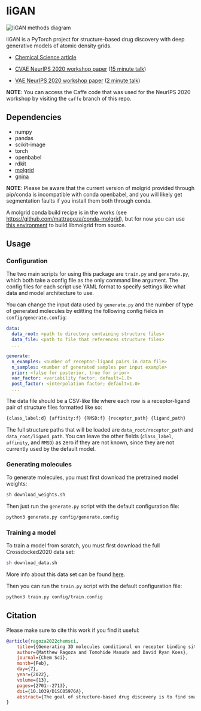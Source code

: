 # liGAN

![liGAN methods diagram](ligan_methods.png)

liGAN is a PyTorch project for structure-based drug discovery with deep generative models of atomic density grids.

- [Chemical Science article](https://pubs.rsc.org/en/content/articlehtml/2022/sc/d1sc05976a)

- [CVAE NeurIPS 2020 workshop paper](https://arxiv.org/abs/2010.14442) ([15 minute talk](https://youtu.be/zru1FqCd8Ks))

- [VAE NeurIPS 2020 workshop paper](https://arxiv.org/abs/2010.08687) ([2 minute talk](https://youtu.be/Pyc6xwtGaUM))

**NOTE**: You can access the Caffe code that was used for the NeurIPS 2020 workshop by visiting the `caffe` branch of this repo.

## Dependencies

- numpy
- pandas
- scikit-image
- torch
- openbabel
- rdkit
- [molgrid](https://github.com/gnina/libmolgrid)
- [gnina](https://github.com/gnina/gnina)

**NOTE**: Please be aware that the current version of molgrid provided through pip/conda is incompatible with conda openbabel, and you will likely get segmentation faults if you install them both through conda.

A molgrid conda build recipe is in the works (see https://github.com/mattragoza/conda-molgrid), but for now you can use [this environment](https://github.com/mattragoza/conda-molgrid/blob/master/environment.yaml) to build libmolgrid from source.

## Usage

### Configuration

The two main scripts for using this package are `train.py` and `generate.py`, which both take a config file as the only command line argument. The config files for each script use YAML format to specify settings like what data and model architecture to use.

You can change the input data used by `generate.py` and the number of type of generated molecules by editting the following config fields in `config/generate.config`:

```yaml
data:
  data_root: <path to directory containing structure files>
  data_file: <path to file that references structure files>
  ...

generate:
  n_examples: <number of receptor-ligand pairs in data file>
  n_samples: <number of generated samples per input example>
  prior: <false for posterior, true for prior>
  var_factor: <variability factor; default=1.0>
  post_factor: <interpolation factor; default=1.0>
  ...

```

The data file should be a CSV-like file where each row is a receptor-ligand pair of structure files formatted like so:

```python
{class_label:d} {affinity:f} {RMSD:f} {receptor_path} {ligand_path}
```

The full structure paths that will be loaded are `data_root/receptor_path` and `data_root/ligand_path`. You can leave the other fields (`class_label`, `affinity`, and `RMSD`) as zero if they are not known, since they are not currently used by the default model.

### Generating molecules

To generate molecules, you must first download the pretrained model weights:

```bash
sh download_weights.sh
```

Then just run the `generate.py` script with the default configuration file:

```bash
python3 generate.py config/generate.config
```

### Training a model

To train a model from scratch, you must first download the full Crossdocked2020 data set:

```bash
sh download_data.sh
```

More info about this data set can be found [here](https://github.com/gnina/models/tree/master/data/CrossDocked2020).

Then you can run the `train.py` script with the default configuration file:

```bash
python3 train.py config/train.config
```

## Citation

Please make sure to cite this work if you find it useful:

```bibtex
@article{ragoza2022chemsci,
	title={{Generating 3D molecules conditional on receptor binding sites with deep generative models}},
	author={Matthew Ragoza and Tomohide Masuda and David Ryan Koes},
	journal={Chem Sci},
	month={Feb},
	day={7},
	year={2022},
	volume={13},
	pages={2701--2713},
	doi={10.1039/D1SC05976A},
	abstract={The goal of structure-based drug discovery is to find small molecules that bind to a given target protein. Deep learning has been used to generate drug-like molecules with certain cheminformatic properties, but has not yet been applied to generating 3D molecules predicted to bind to proteins by sampling the conditional distribution of protein–ligand binding interactions. In this work, we describe for the first time a deep learning system for generating 3D molecular structures conditioned on a receptor binding site. We approach the problem using a conditional variational autoencoder trained on an atomic density grid representation of cross-docked protein–ligand structures. We apply atom fitting and bond inference procedures to construct valid molecular conformations from generated atomic densities. We evaluate the properties of the generated molecules and demonstrate that they change significantly when conditioned on mutated receptors. We also explore the latent space learned by our generative model using sampling and interpolation techniques. This work opens the door for end-to-end prediction of stable bioactive molecules from protein structures with deep learning.},
}
```
